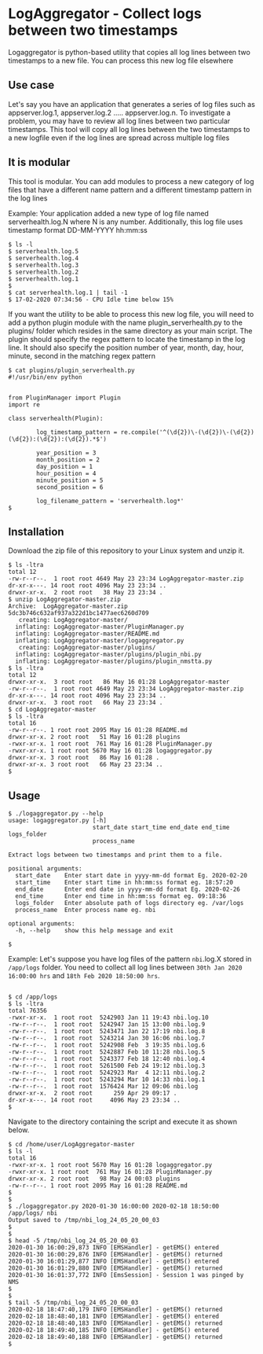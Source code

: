 # LogAggregator - Collect logs between two timestamps

Logaggregator is python-based utility that copies all log lines between two timestamps to a new file. You can process this new log file elsewhere

## Use case
Let's say you have an application that generates a series of log files such as appserver.log.1, appserver.log.2 ..... appserver.log.n.
To investigate a problem, you may have to review all log lines between two particular timestamps. This tool will copy all log lines between the two timestamps to a new logfile even if the log lines are spread across multiple log files

## It is modular
This tool is modular. You can add modules to process a new category of log files that have a different name pattern and a different timestamp pattern in the log lines

Example: Your application added a new type of log file named serverhealth.log.N where N is any number. Additionally, this log file uses timestamp format DD-MM-YYYY hh:mm:ss

 ```
$ ls -l
$ serverhealth.log.5
$ serverhealth.log.4
$ serverhealth.log.3
$ serverhealth.log.2
$ serverhealth.log.1
$
$ cat serverhealth.log.1 | tail -1
$ 17-02-2020 07:34:56 - CPU Idle time below 15%

```

If you want the utility to be able to process this new log file, you will need to add a python plugin module with the name plugin_serverhealth.py to the plugins/ folder which resides in the same directory as your main script. The plugin should specify the regex pattern to locate the timestamp in the log line. It should also specify the position number of year, month, day, hour, minute, second in the matching regex pattern

```
$ cat plugins/plugin_serverhealth.py
#!/usr/bin/env python


from PluginManager import Plugin
import re

class serverhealth(Plugin):

        log_timestamp_pattern = re.compile('^(\d{2})\-(\d{2})\-(\d{2}) (\d{2}):(\d{2}):(\d{2}).*$')

        year_position = 3
        month_position = 2
        day_position = 1
        hour_position = 4
        minute_position = 5
        second_position = 6

        log_filename_pattern = 'serverhealth.log*'
$
```

## Installation

Download the zip file of this repository to your Linux system and unzip it. 

```
$ ls -ltra
total 12
-rw-r--r--.  1 root root 4649 May 23 23:34 LogAggregator-master.zip
dr-xr-x---. 14 root root 4096 May 23 23:34 ..
drwxr-xr-x.  2 root root   38 May 23 23:34 .
$ unzip LogAggregator-master.zip 
Archive:  LogAggregator-master.zip
5dc3b746c632af937a322d1bc1477aec6260d709
   creating: LogAggregator-master/
  inflating: LogAggregator-master/PluginManager.py  
  inflating: LogAggregator-master/README.md  
  inflating: LogAggregator-master/logaggregator.py  
   creating: LogAggregator-master/plugins/
  inflating: LogAggregator-master/plugins/plugin_nbi.py  
  inflating: LogAggregator-master/plugins/plugin_nmstta.py  
$ ls -ltra
total 12
drwxr-xr-x.  3 root root   86 May 16 01:28 LogAggregator-master
-rw-r--r--.  1 root root 4649 May 23 23:34 LogAggregator-master.zip
dr-xr-x---. 14 root root 4096 May 23 23:34 ..
drwxr-xr-x.  3 root root   66 May 23 23:34 .
$ cd LogAggregator-master
$ ls -ltra
total 16
-rw-r--r--. 1 root root 2095 May 16 01:28 README.md
drwxr-xr-x. 2 root root   51 May 16 01:28 plugins
-rwxr-xr-x. 1 root root  761 May 16 01:28 PluginManager.py
-rwxr-xr-x. 1 root root 5670 May 16 01:28 logaggregator.py
drwxr-xr-x. 3 root root   86 May 16 01:28 .
drwxr-xr-x. 3 root root   66 May 23 23:34 ..
$

```

## Usage

```
$ ./logaggregator.py --help
usage: logaggregator.py [-h]
                        start_date start_time end_date end_time logs_folder
                        process_name

Extract logs between two timestamps and print them to a file.

positional arguments:
  start_date    Enter start date in yyyy-mm-dd format Eg. 2020-02-20
  start_time    Enter start time in hh:mm:ss format eg. 18:57:20
  end_date      Enter end date in yyyy-mm-dd format Eg. 2020-02-26
  end_time      Enter end time in hh:mm:ss format eg. 09:18:36
  logs_folder   Enter absolute path of logs directory eg. /var/logs
  process_name  Enter process name eg. nbi

optional arguments:
  -h, --help    show this help message and exit
  
$
```

Example:
Let's suppose you have log files of the pattern ```nbi```.log.X stored in ```/app/logs``` folder. 
You need to collect all log lines between ```30th Jan 2020 16:00:00 hrs``` and ```18th Feb 2020 18:50:00 hrs```.

```

$ cd /app/logs
$ ls -ltra
total 76356
-rwxr-xr-x.  1 root root  5242903 Jan 11 19:43 nbi.log.10
-rw-r--r--.  1 root root  5242947 Jan 15 13:00 nbi.log.9
-rw-r--r--.  1 root root  5243471 Jan 22 17:19 nbi.log.8
-rw-r--r--.  1 root root  5243214 Jan 30 16:06 nbi.log.7
-rw-r--r--.  1 root root  5242908 Feb  3 19:35 nbi.log.6
-rw-r--r--.  1 root root  5242887 Feb 10 11:28 nbi.log.5
-rw-r--r--.  1 root root  5243377 Feb 18 12:40 nbi.log.4
-rw-r--r--.  1 root root  5261500 Feb 24 19:12 nbi.log.3
-rw-r--r--.  1 root root  5242923 Mar  4 12:11 nbi.log.2
-rw-r--r--.  1 root root  5243294 Mar 10 14:33 nbi.log.1
-rw-r--r--.  1 root root  1576424 Mar 12 09:06 nbi.log
drwxr-xr-x.  2 root root      259 Apr 29 09:17 .
dr-xr-x---. 14 root root     4096 May 23 23:34 ..
$
```


Navigate to the directory containing the script and execute it as shown below.
```
$ cd /home/user/LogAggregator-master
$ ls -l
total 16
-rwxr-xr-x. 1 root root 5670 May 16 01:28 logaggregator.py
-rwxr-xr-x. 1 root root  761 May 16 01:28 PluginManager.py
drwxr-xr-x. 2 root root   98 May 24 00:03 plugins
-rw-r--r--. 1 root root 2095 May 16 01:28 README.md
$
$
$ ./logaggregator.py 2020-01-30 16:00:00 2020-02-18 18:50:00 /app/logs/ nbi
Output saved to /tmp/nbi_log_24_05_20_00_03
$
$
$ head -5 /tmp/nbi_log_24_05_20_00_03
2020-01-30 16:00:29,873 INFO [EMSHandler] - getEMS() entered
2020-01-30 16:00:29,876 INFO [EMSHandler] - getEMS() returned
2020-01-30 16:01:29,877 INFO [EMSHandler] - getEMS() entered
2020-01-30 16:01:29,880 INFO [EMSHandler] - getEMS() returned
2020-01-30 16:01:37,772 INFO [EmsSession] - Session 1 was pinged by NMS
$
$
$ tail -5 /tmp/nbi_log_24_05_20_00_03
2020-02-18 18:47:40,179 INFO [EMSHandler] - getEMS() returned
2020-02-18 18:48:40,181 INFO [EMSHandler] - getEMS() entered
2020-02-18 18:48:40,183 INFO [EMSHandler] - getEMS() returned
2020-02-18 18:49:40,185 INFO [EMSHandler] - getEMS() entered
2020-02-18 18:49:40,188 INFO [EMSHandler] - getEMS() returned
$
```

